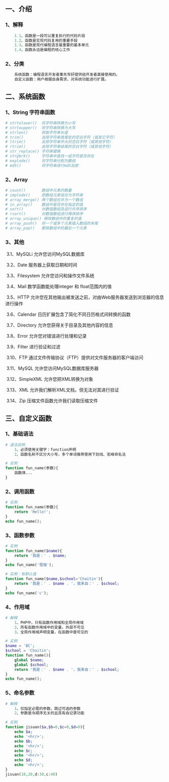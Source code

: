## 一、介绍

### 1、解释

```python
	1.1、函数是一段可以重复执行的代码片段
	1.2、函数是实现代码复用的重要手段
	1.3、函数是现代编程语言最重要的基本单元
	1.4、函数永远是编程的核心工作
```

### 2、分类

```python
	系统函数：编程语言开发者事先写好提供给开发者直接使用的。
	自定义函数：用户根据自身需求，对系统功能进行扩展。
```



## 二、系统函数

### 1、String 字符串函数

```python
# strtolower()	将字符串转换为小写
# strtoupper()	将字符串转换为大写
# strlen()		获取字符串长度
# trim()		去除字符串首尾处的空白字符（或其它字符）
# ltrim()		去除字符串开头的空白字符（或其他字符）
# rtrim()		去除字符串结尾的空白字符（或其他字符）
# str_replace()	字符串替换
# strpbrk()		字符串中查找一组字符是否存在
# explode()		将字符串分割为数组
# md5()			将字符串进行md5加密
```

### 2、Array

```python
# count()		数组中元素的数量
# implode()		把数组元素组合为字符串
# array_merge()	两个数组合并为一个数组
# in_array()	数组中是否存在指定的值
# sort()		对数值数组及逆行升序排序
# rsort()		对数值数组进行降序排序
# array_unique() 移除数组中的重复的值
# array_push()	将一个或多个元素插入数组的末尾
# array_pop()	删除数组中的最后一个元素
```

### 3、其他

​	3.1、MySQLi		允许您访问MySQL数据库

​	3.2、Date		 	服务器上获取日期和时间

​	3.3、Filesystem	允许您访问和操作文件系统

​	3.4、Mail			 数学函数能处理integer 和 float范围内的值

​	3.5、HTTP		  允许您在其他输出被发送之前，对由Web服务器发送到浏览器的信息进行操作

​	3.6、Calendar	 日历扩展包含了简化不同日历格式间转换的函数

​	3.7、Directory	 允许您获得关于目录及其他内容的信息

​	3.8、Error			允许您对错误进行处理和记录

​	3.9、Filter			进行验证和过滤

​	3.10、FTP			通过文件传输协议（FTP）提供对文件服务器的客户端访问

​	3.11、MySQL	   允许您访问MySQL数据库服务器

​	3.12、SimpleXML 允许您把XML转换为对象

​	3.13、XML			允许我们解析XML文档，但无法对其进行验证

​	3.14、Zip				压缩文件函数允许我们读取压缩文件



## 三、自定义函数

### 1、基础语法

```python
# 语法说明
	1、必须使用关键字：function声明
	2、函数名称不区分大小写，多个单词推荐使用下划线、驼峰命名法
```

```php
# 实例
function fun_name(参数){
	函数体...
}
```

### 2、调用函数

```php
# 实例
function fun_name(参数){
	return 'Hello!';
}
echo fun_name();
```

### 3、函数参数

```php
# 实例
function fun_name($name){
	return '我是：' . $name;
}
echo fun_name('程强');
```

```php
# 实例：有默认值
function fun_name($name,$school='Chaitin'){
	return '我是：' . $name . '，我来自：' . $school;
}
echo fun_name('c');
```

### 4、作用域

```php
# 解释
	1、PHP中，只有函数作用域和全局作用域
	2、所有函数作用域中的变量，外部不可见
	3、全局作用域声明变量，在函数中是可见的
```

```php
# 实例
$name = 'BC';
$school = 'Chaitin';
function fun_name(){
	global $name;
	global $school;
	return '我是：' . $name . '，我来自：' . $school;
}
echo fun_name();
```

### 5、命名参数

```php
# 解释
	1、仅指定必需的参数，跳过可选的参数
	2、参数是与顺序无关的且具有自记录功能
```

```php
# 实例
function jisuan($a,$b=0,$c=0,$d=0){
	echo $a;
	echo '<hr/>';
	echo $b;
	echo '<hr/>';
	echo $c;
	echo '<hr/>';
	echo $d;
	echo '<hr/>';
}
jisuan(10,20,d:30,c:40)
```

